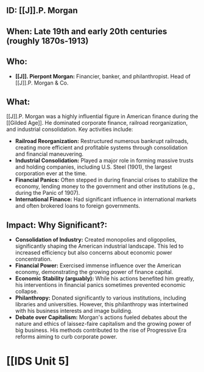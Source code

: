 ## ID: [[J]].P. Morgan

## When: Late 19th and early 20th centuries (roughly 1870s-1913)

## Who: 
* **[[J]]. Pierpont Morgan:**  Financier, banker, and philanthropist.  Head of [[J]].P. Morgan & Co.

## What: 
[[J]].P. Morgan was a highly influential figure in American finance during the [[Gilded Age]]. He dominated corporate finance, railroad reorganization, and industrial consolidation.  Key activities include:
* **Railroad Reorganization:** Restructured numerous bankrupt railroads, creating more efficient and profitable systems through consolidation and financial maneuvering.
* **Industrial Consolidation:** Played a major role in forming massive trusts and holding companies, including U.S. Steel (1901), the largest corporation ever at the time.
* **Financial Panics:**  Often stepped in during financial crises to stabilize the economy, lending money to the government and other institutions (e.g., during the Panic of 1907).
* **International Finance:**  Had significant influence in international markets and often brokered loans to foreign governments.

## Impact: Why Significant?:
* **Consolidation of Industry:** Created monopolies and oligopolies, significantly shaping the American industrial landscape.  This led to increased efficiency but also concerns about economic power concentration.
* **Financial Power:** Exercised immense influence over the American economy, demonstrating the growing power of finance capital.
* **Economic Stability (arguably):**  While his actions benefited him greatly, his interventions in financial panics sometimes prevented economic collapse.
* **Philanthropy:**  Donated significantly to various institutions, including libraries and universities.  However, this philanthropy was intertwined with his business interests and image building.
* **Debate over Capitalism:**  Morgan's actions fueled debates about the nature and ethics of laissez-faire capitalism and the growing power of big business.  His methods contributed to the rise of Progressive Era reforms aiming to curb corporate power.

# [[IDS Unit 5]